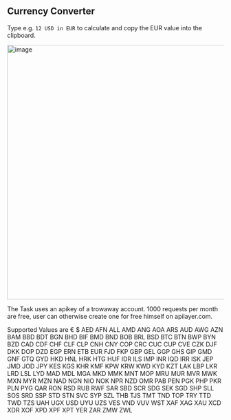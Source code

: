 ## Currency Converter

Type e.g. `12 USD in EUR` to calculate and copy the EUR value into the clipboard.

<img width="591" alt="image" src="https://user-images.githubusercontent.com/1320525/175809476-2bd7a47a-5c2a-40cd-965f-8168f2055746.png">

The Task uses an apikey of a trowaway account. 1000 requests per month are free, user can otherwise create one for free himself on apilayer.com.

Supported Values are
€
$
AED
AFN
ALL
AMD
ANG
AOA
ARS
AUD
AWG
AZN
BAM
BBD
BDT
BGN
BHD
BIF
BMD
BND
BOB
BRL
BSD
BTC
BTN
BWP
BYN
BZD
CAD
CDF
CHF
CLF
CLP
CNH
CNY
COP
CRC
CUC
CUP
CVE
CZK
DJF
DKK
DOP
DZD
EGP
ERN
ETB
EUR
FJD
FKP
GBP
GEL
GGP
GHS
GIP
GMD
GNF
GTQ
GYD
HKD
HNL
HRK
HTG
HUF
IDR
ILS
IMP
INR
IQD
IRR
ISK
JEP
JMD
JOD
JPY
KES
KGS
KHR
KMF
KPW
KRW
KWD
KYD
KZT
LAK
LBP
LKR
LRD
LSL
LYD
MAD
MDL
MGA
MKD
MMK
MNT
MOP
MRU
MUR
MVR
MWK
MXN
MYR
MZN
NAD
NGN
NIO
NOK
NPR
NZD
OMR
PAB
PEN
PGK
PHP
PKR
PLN
PYG
QAR
RON
RSD
RUB
RWF
SAR
SBD
SCR
SDG
SEK
SGD
SHP
SLL
SOS
SRD
SSP
STD
STN
SVC
SYP
SZL
THB
TJS
TMT
TND
TOP
TRY
TTD
TWD
TZS
UAH
UGX
USD
UYU
UZS
VES
VND
VUV
WST
XAF
XAG
XAU
XCD
XDR
XOF
XPD
XPF
XPT
YER
ZAR
ZMW
ZWL
